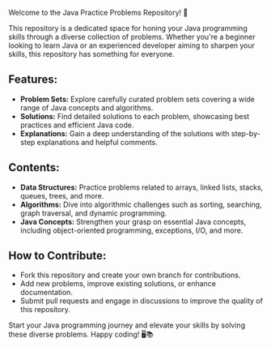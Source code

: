 Welcome to the Java Practice Problems Repository! 🚀

This repository is a dedicated space for honing your Java programming skills through a diverse collection of problems. Whether you're a beginner looking to learn Java or an experienced developer aiming to sharpen your skills, this repository has something for everyone.

## Features:
- **Problem Sets:** Explore carefully curated problem sets covering a wide range of Java concepts and algorithms.
- **Solutions:** Find detailed solutions to each problem, showcasing best practices and efficient Java code.
- **Explanations:** Gain a deep understanding of the solutions with step-by-step explanations and helpful comments.

## Contents:
- **Data Structures:** Practice problems related to arrays, linked lists, stacks, queues, trees, and more.
- **Algorithms:** Dive into algorithmic challenges such as sorting, searching, graph traversal, and dynamic programming.
- **Java Concepts:** Strengthen your grasp on essential Java concepts, including object-oriented programming, exceptions, I/O, and more.

## How to Contribute:
- Fork this repository and create your own branch for contributions.
- Add new problems, improve existing solutions, or enhance documentation.
- Submit pull requests and engage in discussions to improve the quality of this repository.

Start your Java programming journey and elevate your skills by solving these diverse problems. Happy coding! 🖥️📚
